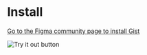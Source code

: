 # Install

[Go to the Figma community page to install Gist](https://www.figma.com/community/plugin/1073059820691713754/Gist)



 ![Try it out button](https://i.gyazo.com/abf41c7202c1d7a0959d7a94801fef2f.png)




